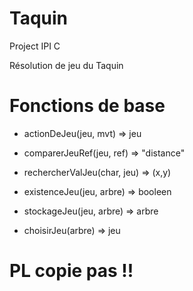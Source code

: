 Taquin
======

Project IPI C

Résolution de jeu du Taquin

Fonctions de base
=================

- actionDeJeu(jeu, mvt) => jeu

- comparerJeuRef(jeu, ref) => "distance"

- rechercherValJeu(char, jeu) => (x,y)

- existenceJeu(jeu, arbre) => booleen

- stockageJeu(jeu, arbre) => arbre

- choisirJeu(arbre) => jeu



PL copie pas !!
===============